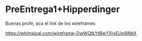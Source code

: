 # PreEntrega1+Hipperdinger
Buenas profe, aca el link de los wireframes

https://whimsical.com/wireframe-DwWQtkYtBwYXivEUsi8NbX
